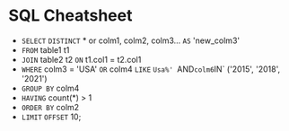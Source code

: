 <h1>SQL Cheatsheet</h1>
  
- `SELECT` `DISTINCT` * or colm1, colm2, colm3... `AS` 'new_colm3' 
- `FROM` table1 t1
- `JOIN` table2 t2 `ON` t1.col1 = t2.col1
- `WHERE` colm3 = 'USA' `OR` colm4 `LIKE` `Usa%' `AND` colm6 `IN` ('2015', '2018', '2021')
- `GROUP BY` colm4
- `HAVING` count(*) > 1
- `ORDER BY` colm2
- `LIMIT` `OFFSET` 10;
